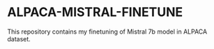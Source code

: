 # ALPACA-MISTRAL-FINETUNE
This repository contains my finetuning of Mistral 7b model in ALPACA dataset.
